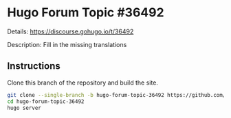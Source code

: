 # Hugo Forum Topic #36492

Details: <https://discourse.gohugo.io/t/36492>

Description: Fill in the missing translations

## Instructions

Clone this branch of the repository and build the site.

```bash
git clone --single-branch -b hugo-forum-topic-36492 https://github.com/jmooring/hugo-testing hugo-forum-topic-36492
cd hugo-forum-topic-36492
hugo server
```

